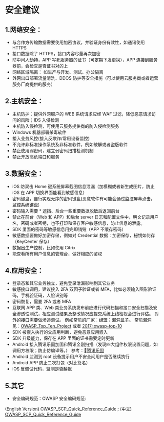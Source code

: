 # 安全建议

## 1.网络安全：
* 与合作方传输数据需要使用加密协议，并验证身份有效性，如通讯使用 HTTPS
* 接口数据除了 HTTPS，接口内容尽量再次加密
* 防中间人劫持，APP 写死服务器的证书（可定期下发更换），APP 连接到服务器前，会检查是否证书对的上
* 网络区域隔离： 如生产与开发、测试、办公隔离
* 外网出口部署流量清洗、DDOS 防护等安全措施（可以使用云服务商或者运营服务厂商提供的服务）

## 2.主机安全：
* 主机防护：提供外网服户的 WEB 系统请求应经 WAF 过滤，降低恶意请求访问的风险；IDS 入侵检测
* 主机防入侵检测，可使用云服务提供商的防入侵检测服务
* Windows 机器部署杀毒软件
* 接入业务风控(接入反欺诈/常用设备监控)
* 不允许非标准操作系统及非标准软件，例如破解或者盗版软件
* 禁止使用弱密码，建立弱密码扫描检测机制
* 禁止开放高危端口和服务

## 3.数据安全：
* iOS 防双击 Home 键系统屏幕截图信息泄漏（加模糊或者新生成图片，防止 iOS 在 APP 切换界面能看到敏感信息）
* 密码键盘，自行实现无序的密码键盘(恶意软件有可能会通过监控屏幕点击，监控系统键盘)
* 密码输入需要 * 遮挡、后台一些重要数据脱敏后返回前台
* 禁止在前台（Web 和 APP）和后台 server 日志和配置文件中，明文记录用户名，密码或者密钥，也不打印和保存客户敏感信息，防止信息的泄露。
* SDK 里面的密码等敏感信息用完即销毁（APP 不缓存密码）
* 敏感数据要做好加密存储，例如对 Credential 数据：加密保存，秘钥如何存（KeyCenter 保存）
* 数据出生产控制，比如使用 Citrix
* 能查看所有用户信息的管理台，做好相应的鉴权

## 4.应用安全：
* 登录态和其它业务独立，避免登录泄漏影响到其它业务
* 敏感接口调用，建议接入 2FA 双因子验证或者 MFA，比如必须输入图形验证码，手机验证码，人脸识别等
* 密码恢复，需要 2FA 或者 MFA
* 互联网 APP 类、Web 类业务系统发布前应进行代码扫描和接口安全扫描及安全渗透性测试，相应测试结果及整改情况应提交系统上线检视会进行评估。 对外的接口需要做渗透测试。
例如常见的厂家：[绿盟](http://www.nsfocus.com.cn/)；[漏洞盒子](https://www.vulbox.com/)。
常见漏洞见：[OWASP_Top_Ten_Project](https://www.owasp.org/index.php/Category:OWASP_Top_Ten_Project) 或者 [2017-owasp-top-10](http://www.owasp.org.cn/owasp-project/2017-owasp-top-10)
* SDK 被嵌入执行的父应用判断，避免恶意应用嵌入
* SDK 升级能力，保存在 APP 里面的证书需要定时更新
* Android 接入腾讯乐固加固和腾讯金刚扫描（发现四大组件权限设置问题，如调用方权限；防止仿编译等。）
参考：[腾讯乐固](http://wiki.open.qq.com/wiki/%E5%BA%94%E7%94%A8%E5%8A%A0%E5%9B%BA)
* Android 监测到 root 设备提示用户不安全问用户是否继续执行
* Android APP 防止二次打包（对比签名）
* iOS 反调试代码，监测是否越狱

## 5.其它
* 安全编码规范：OWASP 安全编码规范:

 [(English Version) OWASP_SCP_Quick_Reference_Guide](https://www.owasp.org/index.php/File:OWASP_SCP_Quick_Reference_Guide_v2.pdf) ;
[(中文) OWASP_SCP_Quick_Reference_Guide](https://www.owasp.org/index.php/File:OWASP_SCP_Quick_Reference_Guide_\(Chinese\).pdf)

